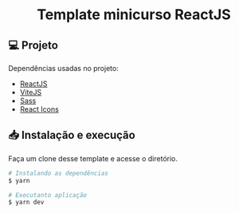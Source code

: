 <h1 align="center">
  Template minicurso ReactJS
</h1>

## 💻 Projeto

Dependências usadas no projeto:

-  [ReactJS](https://reactjs.org/)
-  [ViteJS](https://vitejs.dev/)
-  [Sass](https://sass-lang.com/)
-  [React Icons](https://react-icons.netlify.com/)

## 📥 Instalação e execução

Faça um clone desse template e acesse o diretório.

```bash
# Instalando as dependências
$ yarn

# Executanto aplicação
$ yarn dev
```
